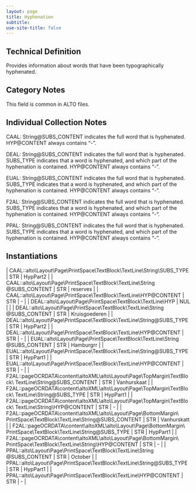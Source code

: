 ```yaml
---
layout: page
title: Hyphenation
subtitle:  
use-site-title: false
---
```


## Technical Definition

Provides information about words that have been typographically
hyphenated.

## Category Notes

This field is common in ALTO files.

## Individual Collection Notes

CAAL: String@SUBS\_CONTENT indicates the full word that is hyphenated.
HYP@CONTENT always contains “-”. 

DEAL: String@SUBS\_CONTENT indicates the full word that is hyphenated.
SUBS\_TYPE indicates that a word is hyphenated, and which part of the
hyphenation is contained. HYP@CONTENT always contains “-”.

EUAL: String@SUBS\_CONTENT indicates the full word that is hyphenated.
SUBS\_TYPE indicates that a word is hyphenated, and which part of the
hyphenation is contained. HYP@CONTENT always contains “-”.

F2AL: String@SUBS\_CONTENT indicates the full word that is hyphenated.
SUBS\_TYPE indicates that a word is hyphenated, and which part of the
hyphenation is contained. HYP@CONTENT always contains “-”.

PPAL: String@SUBS\_CONTENT indicates the full word that is hyphenated.
SUBS\_TYPE indicates that a word is hyphenated, and which part of the
hyphenation is contained. HYP@CONTENT always contains “-”.

## Instantiations  
| CAAL::alto\\Layout\\Page\\PrintSpace\\TextBlock\\TextLine\\String\\SUBS\_TYPE  | STR | HypPart2  |
| CAAL::alto\\Layout\\Page\\PrintSpace\\TextBlock\\TextLine\\String @SUBS\_CONTENT  | STR | reserves  |
| CAAL::alto\\Layout\\Page\\PrintSpace\\TextBlock\\TextLine\\HYP@CONTENT  | STR | \-  |
| DEAL::alto\\Layout\\Page\\PrintSpace\\TextBlock\\TextLine\\HYP  | NUL |  |
| DEAL::alto\\Layout\\Page\\PrintSpace\\TextBlock\\TextLine\\String @SUBS\_CONTENT  | STR | Kruisgoederen |
| DEAL::alto\\Layout\\Page\\PrintSpace\\TextBlock\\TextLine\\String@SUBS\_TYPE  | STR | HypPart2  |
| DEAL::alto\\Layout\\Page\\PrintSpace\\TextBlock\\TextLine\\HYP@CONTENT  | STR | \-  |
| EUAL::alto\\Layout\\Page\\PrintSpace\\TextBlock\\TextLine\\String @SUBS\_CONTENT  | STR | Hamburgrr  |
| EUAL::alto\\Layout\\Page\\PrintSpace\\TextBlock\\TextLine\\String@SUBS\_TYPE  | STR | HypPart1  |
| EUAL::alto\\Layout\\Page\\PrintSpace\\TextBlock\\TextLine\\HYP@CONTENT  | STR | \-  |
| F2AL::pageOCRDATA\\content\\altoXML\\alto\\Layout\\Page\\TopMargin\\TextBlock\\ TextLine\\String@SUBS\_CONTENT  | STR | Vanhurskaat  |
| F2AL::pageOCRDATA\\content\\altoXML\\alto\\Layout\\Page\\TopMargin\\TextBlock\\ TextLine\\String@SUBS\_TYPE  | STR | HypPart1  |
| F2AL::pageOCRDATA\\content\\altoXML\\alto\\Layout\\Page\\TopMargin\\TextBlock\\ TextLine\\String\\HYP@CONTENT  | STR | \-  |
| F2AL::pageOCRDATA\\content\\altoXML\\alto\\Layout\\Page\\BottomMargin\\ PrintSpace\\TextBlock\\TextLine\\String@SUBS\_CONTENT | STR | Vanhurskatt  |
| F2AL::pageOCRDATA\\content\\altoXML\\alto\\Layout\\Page\\BottomMargin\\ PrintSpace\\TextBlock\\TextLine\\String@SUBS\_TYPE  | STR | HypPart1  |
| F2AL::pageOCRDATA\\content\\altoXML\\alto\\Layout\\Page\\BottomMargin\\ PrintSpace\\TextBlock\\TextLine\\String\\HYP@CONTENT  | STR | \-  |
| PPAL::alto\\Layout\\Page\\PrintSpace\\TextBlock\\TextLine\\String @SUBS\_CONTENT  | STR | October  |
| PPAL::alto\\Layout\\Page\\PrintSpace\\TextBlock\\TextLine\\String@SUBS\_TYPE  | STR | HypPart1  |
| PPAL::alto\\Layout\\Page\\PrintSpace\\TextBlock\\TextLine\\HYP@CONTENT  | STR | \-  |
